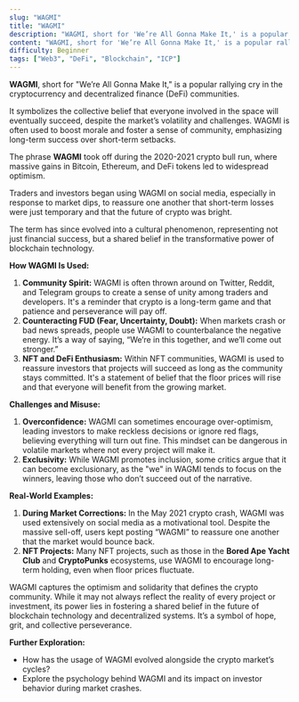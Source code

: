 ```yaml
---
slug: "WAGMI"
title: "WAGMI"
description: "WAGMI, short for 'We’re All Gonna Make It,' is a popular rallying cry in the cryptocurrency and decentralized finance (DeFi) communities."
content: "WAGMI, short for 'We’re All Gonna Make It,' is a popular rallying cry in the cryptocurrency and decentralized finance (DeFi) communities."
difficulty: Beginner
tags: ["Web3", "DeFi", "Blockchain", "ICP"]
---
```


**WAGMI**, short for "We’re All Gonna Make It," is a popular rallying cry in the cryptocurrency and decentralized finance (DeFi) communities.

It symbolizes the collective belief that everyone involved in the space will eventually succeed, despite the market’s volatility and challenges. WAGMI is often used to boost morale and foster a sense of community, emphasizing long-term success over short-term setbacks.

The phrase **WAGMI** took off during the 2020-2021 crypto bull run, where massive gains in Bitcoin, Ethereum, and DeFi tokens led to widespread optimism.

Traders and investors began using WAGMI on social media, especially in response to market dips, to reassure one another that short-term losses were just temporary and that the future of crypto was bright.

The term has since evolved into a cultural phenomenon, representing not just financial success, but a shared belief in the transformative power of blockchain technology.

**How WAGMI Is Used:**

1. **Community Spirit:** WAGMI is often thrown around on Twitter, Reddit, and Telegram groups to create a sense of unity among traders and developers. It's a reminder that crypto is a long-term game and that patience and perseverance will pay off.
2. **Counteracting FUD (Fear, Uncertainty, Doubt):** When markets crash or bad news spreads, people use WAGMI to counterbalance the negative energy. It’s a way of saying, “We’re in this together, and we’ll come out stronger.”
3. **NFT and DeFi Enthusiasm:** Within NFT communities, WAGMI is used to reassure investors that projects will succeed as long as the community stays committed. It's a statement of belief that the floor prices will rise and that everyone will benefit from the growing market.

**Challenges and Misuse:**

1. **Overconfidence:** WAGMI can sometimes encourage over-optimism, leading investors to make reckless decisions or ignore red flags, believing everything will turn out fine. This mindset can be dangerous in volatile markets where not every project will make it.
2. **Exclusivity:** While WAGMI promotes inclusion, some critics argue that it can become exclusionary, as the "we" in WAGMI tends to focus on the winners, leaving those who don’t succeed out of the narrative.

**Real-World Examples:**

1. **During Market Corrections:** In the May 2021 crypto crash, WAGMI was used extensively on social media as a motivational tool. Despite the massive sell-off, users kept posting “WAGMI” to reassure one another that the market would bounce back.
2. **NFT Projects:** Many NFT projects, such as those in the **Bored Ape Yacht Club** and **CryptoPunks** ecosystems, use WAGMI to encourage long-term holding, even when floor prices fluctuate.

WAGMI captures the optimism and solidarity that defines the crypto community. While it may not always reflect the reality of every project or investment, its power lies in fostering a shared belief in the future of blockchain technology and decentralized systems. It’s a symbol of hope, grit, and collective perseverance.

**Further Exploration:**

- How has the usage of WAGMI evolved alongside the crypto market’s cycles?
- Explore the psychology behind WAGMI and its impact on investor behavior during market crashes.
